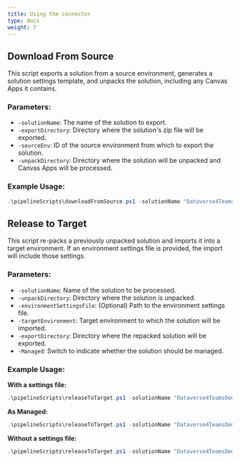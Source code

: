 ```yaml
---
title: Using the connector
type: docs
weight: 7
---
```



## Download From Source

This script exports a solution from a source environment, generates a solution settings template, and unpacks the solution, including any Canvas Apps it contains.

### Parameters:

- `-solutionName`: The name of the solution to export.
- `-exportDirectory`: Directory where the solution's zip file will be exported.
- `-sourceEnv`: ID of the source environment from which to export the solution.
- `-unpackDirectory`: Directory where the solution will be unpacked and Canvas Apps will be processed.

### Example Usage:

```powershell
.\pipelineScripts\downloadFromSource.ps1 -solutionName "Dataverse4TeamsDemo" -exportDirectory ".\demo\dataverse4TeamsDemo" -sourceEnv "1838fca4-6258-e6b8-a710-60838df81aa3" -unpackDirectory ".\demo\dataverse4TeamsDemo\unpacked"
```


## Release to Target

This script re-packs a previously unpacked solution and imports it into a target environment. If an environment settings file is provided, the import will include those settings.

### Parameters:

- `-solutionName`: Name of the solution to be processed.
- `-unpackDirectory`: Directory where the solution is unpacked.
- `-environmentSettingsFile`: (Optional) Path to the environment settings file.
- `-targetEnvironment`: Target environment to which the solution will be imported.
- `-exportDirectory`: Directory where the repacked solution will be exported.
- `-Managed`: Switch to indicate whether the solution should be managed.

### Example Usage:

**With a settings file:**

```powershell
.\pipelineScripts\releaseToTarget.ps1 -solutionName "Dataverse4TeamsDemo" -unpackDirectory ".\demo\dataverse4TeamsDemo\unpacked" -exportDirectory ".\demo\dataverse4TeamsDemo" -environmentSettingsFile ".\demo\settings.json" -targetEnvironment "5fc7b0a0-dc6e-e682-8886-bad6dac246a7"
```

**As Managed:**

```powershell
.\pipelineScripts\releaseToTarget.ps1 -solutionName "Dataverse4TeamsDemo" -unpackDirectory ".\demo\dataverse4TeamsDemo\unpacked" -exportDirectory ".\demo\dataverse4TeamsDemo" -environmentSettingsFile ".\demo\settings.json" -targetEnvironment "5fc7b0a0-dc6e-e682-8886-bad6dac246a7" -managed
```

**Without a settings file:**

```powershell
.\pipelineScripts\releaseToTarget.ps1 -solutionName "Dataverse4TeamsDemo" -unpackDirectory ".\demo\dataverse4TeamsDemo\unpacked" -exportDirectory ".\demo\dataverse4TeamsDemo" -targetEnvironment "5fc7b0a0-dc6e-e682-8886-bad6dac246a7"
```